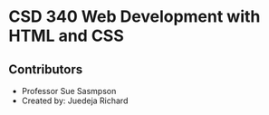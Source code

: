 # CSD 340 Web Development with HTML and CSS
## Contributors
+ Professor Sue Sasmpson
+ Created by: Juedeja Richard
